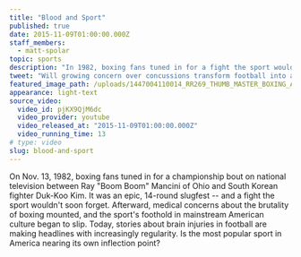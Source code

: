 ```yaml
---
title: "Blood and Sport"
published: true
date: 2015-11-09T01:00:00.000Z
staff_members:
  - matt-spolar
topic: sports
description: "In 1982, boxing fans tuned in for a fight the sport wouldn't soon forget. Today, with concerns about the toll of football on the rise, is America’s favorite game nearing its own inflection point?"
tweet: "Will growing concern over concussions transform football into a niche sport like boxing?"
featured_image_path: /uploads/1447004110014_RR269_THUMB_MASTER_BOXING_AP_8211130177_EDITED_16x9.jpg
appearance: light-text
source_video:
  video_id: pjKX9QjM6dc
  video_provider: youtube
  video_released_at: "2015-11-09T01:00:00.000Z"
  video_running_time: 13
# type: video
slug: blood-and-sport
---
```


On Nov. 13, 1982, boxing fans tuned in for a championship bout on national television between Ray "Boom Boom" Mancini of Ohio and South Korean fighter Duk-Koo Kim. It was an epic, 14-round slugfest -- and a fight the sport wouldn't soon forget. Afterward, medical concerns about the brutality of boxing mounted, and the sport's foothold in mainstream American culture began to slip. Today, stories about brain injuries in football are making headlines with increasingly regularity. Is the most popular sport in America nearing its own inflection point?

